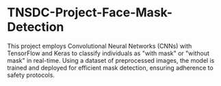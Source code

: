 # TNSDC-Project-Face-Mask-Detection
This project employs Convolutional Neural Networks (CNNs) with TensorFlow and Keras to classify individuals as "with mask" or "without mask" in real-time. Using a dataset of preprocessed images, the model is trained and deployed for efficient mask detection, ensuring adherence to safety protocols.
